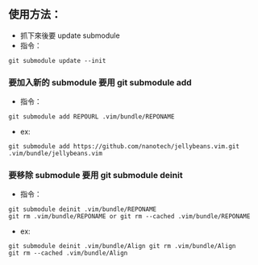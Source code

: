 ## 使用方法：
- 抓下來後要 update submodule
- 指令：<br>
 ```vim
 git submodule update --init
 ```

### 要加入新的 submodule 要用 git submodule add
- 指令：<br>
 ```vim
 git submodule add REPOURL .vim/bundle/REPONAME
 ```
- ex:<br>
 ```
 git submodule add https://github.com/nanotech/jellybeans.vim.git .vim/bundle/jellybeans.vim
 ```

### 要移除 submodule 要用 git submodule deinit
- 指令：<br>

 ```vim
 git submodule deinit .vim/bundle/REPONAME 
 git rm .vim/bundle/REPONAME or git rm --cached .vim/bundle/REPONAME
 ```

- ex:<br>
 ```vim
 git submodule deinit .vim/bundle/Align git rm .vim/bundle/Align
 git rm --cached .vim/bundle/Align
 ```
